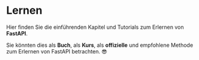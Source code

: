 # Lernen

Hier finden Sie die einführenden Kapitel und Tutorials zum Erlernen von **FastAPI**.

Sie könnten dies als **Buch**, als **Kurs**, als **offizielle** und empfohlene Methode zum Erlernen von FastAPI betrachten. 😎
